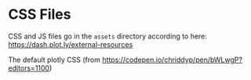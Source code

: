 # CSS Files

CSS and JS files go in the `assets` directory according to here:
https://dash.plot.ly/external-resources

The default plotly CSS (from https://codepen.io/chriddyp/pen/bWLwgP?editors=1100)
